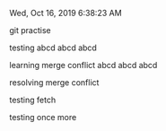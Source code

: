 Wed, Oct 16, 2019 6:38:23 AM



git practise

testing 
abcd
abcd
abcd


learning merge conflict
abcd
abcd
abcd

resolving merge conflict

testing fetch

testing once more
